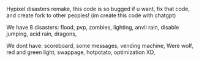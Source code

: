 Hypixel disasters remake, this code is so bugged if u want, fix that code, and create fork to other peoples! (im create this code with chatgpt)

We have 8 disasters:
flood,
pvp,
zombies,
lighting,
anvil rain,
disable jumping,
acid rain,
dragons,

We dont have:
scoreboard,
some messages,
vending machine,
Were wolf,
red and green light,
swappage,
hotpotato,
optimization XD,
